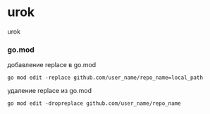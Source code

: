 # urok

urok

### go.mod

добавление replace в go.mod

    go mod edit -replace github.com/user_name/repo_name=local_path

удаление replace из go.mod

    go mod edit -dropreplace github.com/user_name/repo_name
